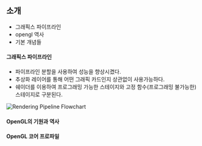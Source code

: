 ## 소개

- 그래픽스 파이프라인
- opengl 역사
- 기본 개념들



#### 그래픽스 파이프라인

- 파이프라인 분할을 사용하여 성능을 향상시켰다.
- 추상화 레이어를 통해 어떤 그래픽 카드인지 상관없이 사용가능하다.
- 쉐이더를 이용하여 프로그래밍 가능한 스테이지와 고정 함수(프로그래밍 불가능한) 스테이지로 구분된다.

![Rendering Pipeline Flowchart](https://www.khronos.org/opengl/wiki_opengl/images/RenderingPipeline.png)





#### OpenGL의 기원과 역사



#### OpenGL 코어 프로파일

